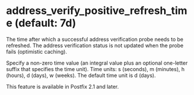 # address_verify_positive_refresh_time (default: 7d)

The time after which a successful address verification probe needs
to be refreshed. The address verification status is not updated
when the probe fails (optimistic caching).



 Specify a non-zero time value (an integral value plus an optional
one-letter suffix that specifies the time unit). Time units: s
(seconds), m (minutes), h (hours), d (days), w (weeks).
The default time unit is d (days). 



This feature is available in Postfix 2.1 and later.



